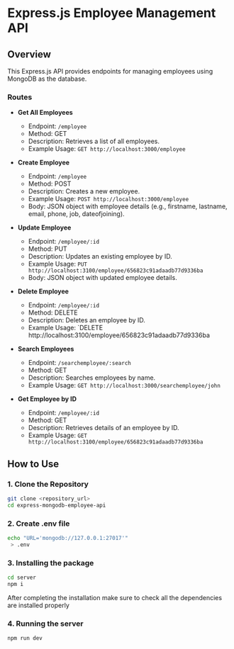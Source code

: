 # Express.js Employee Management API

## Overview

This Express.js API provides endpoints for managing employees using MongoDB as the database.

### Routes

- **Get All Employees**
  - Endpoint: `/employee`
  - Method: GET
  - Description: Retrieves a list of all employees.
  - Example Usage: `GET http://localhost:3000/employee`

- **Create Employee**
  - Endpoint: `/employee`
  - Method: POST
  - Description: Creates a new employee.
  - Example Usage: `POST http://localhost:3000/employee`
  - Body: JSON object with employee details (e.g., firstname, lastname, email, phone, job, dateofjoining).

- **Update Employee**
  - Endpoint: `/employee/:id`
  - Method: PUT
  - Description: Updates an existing employee by ID.
  - Example Usage: `PUT http://localhost:3100/employee/656823c91adaadb77d9336ba`
  - Body: JSON object with updated employee details.

- **Delete Employee**
  - Endpoint: `/employee/:id`
  - Method: DELETE
  - Description: Deletes an employee by ID.
  - Example Usage: `DELETE http://localhost:3100/employee/656823c91adaadb77d9336ba

- **Search Employees**
  - Endpoint: `/searchemployee/:search`
  - Method: GET
  - Description: Searches employees by name.
  - Example Usage: `GET http://localhost:3000/searchemployee/john`

- **Get Employee by ID**
  - Endpoint: `/employee/:id`
  - Method: GET
  - Description: Retrieves details of an employee by ID.
  - Example Usage: `GET http://localhost:3100/employee/656823c91adaadb77d9336ba`

## How to Use

### 1. Clone the Repository

```bash
git clone <repository_url>
cd express-mongodb-employee-api
```

### 2. Create .env file

```bash
echo "URL='mongodb://127.0.0.1:27017'"
 > .env

```

### 3. Installing the package

```bash
cd server
npm i
```
After completing the installation make sure to check all the dependencies are installed properly

### 4. Running the server 
```bash
npm run dev
```

